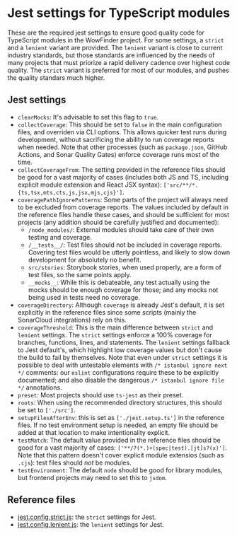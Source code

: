 # Jest settings for TypeScript modules

These are the required jest settings to ensure good quality code for TypeScript modules in the WowFinder project. For some settings, a `strict` and a `lenient` variant are provided. The `lenient` variant is close to current industry standards, but those standards are influenced by the needs of many projects that must priorize a rapid delivery cadence over highest code quality. The `strict` variant is preferred for most of our modules, and pushes the quality standars much higher.

## Jest settings

- `clearMocks`: It's advisable to set this flag to `true`.
- `collectCoverage`: This should be set to `false` in the main configuration files, and overriden via CLI options. This allows quicker test runs during development, without sacrificing the ability to run coverage reports when needed. Note that other processes (such as `package.json`, GitHub Actions, and Sonar Quality Gates) enforce coverage runs most of the time.
- `collectCoverageFrom`: The setting provided in the reference files should be good for a vast majority of cases (includes both JS and TS, including explicit module extension and React JSX syntax): `['src/**/*.{ts,tsx,mts,cts,js,jsx,mjs,cjs}']`.
- `coveragePathIgnorePatterns`: Some parts of the project will always need to be excluded from coverage reports. The values included by default in the reference files handle these cases, and should be sufficient for most projects (any addition should be carefully justified and documented):
    - `/node_modules/`: External modules should take care of their own testing and coverage.
    - `/__tests__/`: Test files should not be included in coverage reports. Covering test files would be utterly pointless, and likely to slow down development for absolutely no benefit.
    - `src/stories`: Storybook stories, when used properly, are a form of test files, so the same points apply.
    - `__mocks__`: While this is debateable, any test actually using the mocks should be enough coverage for those; and any mocks not being used in tests need no coverage.
- `coverageDirectory`: Although `coverage` is already Jest's default, it is set explicitly in the reference files since some scripts (mainly the SonarCloud integrations) rely on this.
- `coverageThreshold`: This is the main difference between `strict` and `lenient` settings. The `strict` settings enforce a 100% coverage for branches, functions, lines, and statements. The `lenient` settings fallback to Jest default's, which highlight low coverage values but don't cause the build to fail by themselves. Note that even under `strict` settings it is possible to deal with untestable elements with `/* istanbul ignore next */` comments: our `eslint` configurations require these to be explicitly documented; and also disable the dangerous `/* istanbul ignore file */` annotations.
- `preset`: Most projects should use `ts-jest` as their preset.
- `roots`: When using the recommended directory structures, this should be set to `['./src']`.
- `setupFilesAfterEnv`: this is set as `['./jest.setup.ts']` in the reference files. If no test environment setup is needed, an empty file should be added at that location to make intentionality explicit.
- `testMatch`: The default value provided in the reference files should be good for a vast majority of cases: `['**/?(*.)+(spec|test).[jt]s?(x)']`. Note that this pattern doesn't cover explicit module extensios (such as `.cjs`): test files should _not_ be modules.
- `testEnvironment`: The default `node` should be good for library modules, but frontend projects may need to set this to `jsdom`.

## Reference files

- [jest.config.strict.js](/configs/jest/jest.config.strict.js): the `strict` settings for Jest.
- [jest.config.lenient.js](/configs/jest/jest.config.lenient.js): the `lenient` settings for Jest.